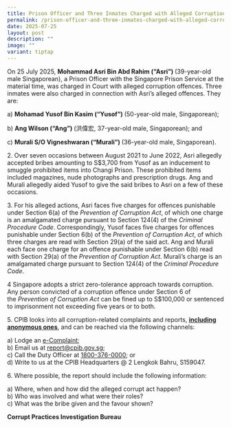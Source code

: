 ```yaml
---
title: Prison Officer and Three Inmates Charged with Alleged Corruption Offences
permalink: /prison-officer-and-three-inmates-charged-with-alleged-corruption-offences/
date: 2025-07-25
layout: post
description: ""
image: ""
variant: tiptap
---
```

<p>On 25 July 2025, <strong>Mohammad Asri Bin Abd Rahim (“Asri”) </strong>(39-year-old
male Singaporean), a Prison Officer with the Singapore Prison Service at
the material time, was charged in Court with alleged corruption offences.
Three inmates were also charged in connection with Asri’s alleged offences.
They are:</p>
<p>a) <strong>Mohamad Yusof Bin Kasim (“Yusof”) </strong>(50-year-old male,
Singaporean);</p>
<p>b) <strong>Ang Wilson (“Ang”) </strong>(洪偉宏, 37-year-old male, Singaporean);
and</p>
<p>c) <strong>Murali S/O Vigneshwaran (“Murali”) </strong>(36-year-old male,
Singaporean).</p>
<p>2. Over seven occasions between August 2021 to June 2022, Asri allegedly
accepted bribes amounting to S$3,700 from Yusof as an inducement to smuggle
prohibited items into Changi Prison. These prohibited items included magazines,
nude photographs and prescription drugs. Ang and Murali allegedly aided
Yusof to give the said bribes to Asri on a few of these occasions.</p>
<p>3. For his alleged actions, Asri faces five charges for offences punishable
under Section 6(a) of the <em>Prevention of Corruption Act</em>, of which
one charge is an amalgamated charge pursuant to Section 124(4) of the <em>Criminal Procedure Code</em>.
Correspondingly, Yusof faces five charges for offences punishable under
Section 6(b) of the <em>Prevention of Corruption Act</em>, of which three
charges are read with Section 29(a) of the said act. Ang and Murali each
face one charge for an offence punishable under Section 6(b) read with
Section 29(a) of the <em>Prevention of Corruption Act</em>. Murali’s charge
is an amalgamated charge pursuant to Section 124(4) of the <em>Criminal Procedure Code</em>.</p>
<p>4 Singapore adopts a strict zero-tolerance approach towards corruption.
Any person convicted of a corruption offence under Section 6 of the&nbsp;<em>Prevention of Corruption Act</em>&nbsp;can
be fined up to S$100,000 or sentenced to imprisonment not exceeding five
years or to both.</p>
<p>5. CPIB looks into all corruption-related complaints and reports, <strong><u>including anonymous ones</u></strong>,
and can be reached via the following channels:</p>
<p>a) Lodge an <a href="https://www.cpib.gov.sg/e-services/e-complaint-for-corrupt-conduct/" rel="noopener nofollow" target="_blank"><u>e-Complaint</u></a>;
<br>b) Email us at <a href="mailto:report@cpib.gov.sg" rel="noopener noreferrer nofollow" target="_blank"><u>report@cpib.gov.sg</u></a>;&nbsp;
<br>c) Call the Duty Officer at <a href="tel:1800-376-0000" rel="noopener noreferrer nofollow" target="_blank"><u>1800-376-0000</u></a>; or
<br>d) Write to us at the CPIB Headquarters @ 2 Lengkok Bahru, S159047.</p>
<p>6. Where possible, the report should include the following information:</p>
<p>a) Where, when and how did the alleged corrupt act happen?
<br>b) Who was involved and what were their roles?
<br>c) What was the bribe given and the favour shown?</p>
<p><strong>Corrupt Practices Investigation Bureau</strong>
</p>